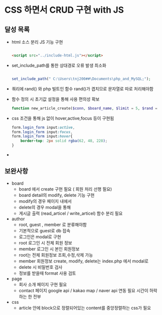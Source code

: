 # CSS 하면서 CRUD 구현 with JS

## 달성 목록
- html 소스 분리 JS 기능 구현

    ```html
    
    <script src="../include-html.js"></script>

    ```
- set_include_path를 통한 상대경로 오류 발생 최소화

    ```php
    
    set_include_path(" C:\Users\tnj200##\Documents\php_and_MySQL;");

    ```

- 쿼리에 rand() 와 php 빌트인 함수 rand()가 겹치므로 문자열로 따로 처리해야함
- 함수 정의 시 초기값 설정을 통해 사용 편의성 확보
    ```php
    function new_article_create($conn, $board_name, $limit = 5, $rand = false)
    ```
- css 조건을 통해 js 없이 hover,active,focus 등이 구현됨
    ```css
    form.login_form input:active,
    form.login_form input:focus,
    form.login_form input:hover{
        border-top: 2px solid rgba(62, 48, 228);
    }
    
    ```
- 

##  보완사항
- board
    - board 에서  create 구현 필요 ( 회원 처리 선행 필요)
    - board detail의 modify, delete 기능 구현
    - modify의 경우 페이지 내에서 
    - delete의 경우 modal을 통해
    - 게시글 출력 (read_articel / write_articel) 함수 분리 필요
- author
    - root, guest , member 로 분류해야함
    - 기본적으로 guest로 db 접속
    - 로그인은 modal로 구현
    - root 로그인 시 전체 회원 정보
    - member 로그인 시 본인 회원정보
    - root는 전체 회원정보 조회,수정,삭제 가능
    - member 회원정보 create, modify, delete는 index.php 에서 modal로  
    - delete 시 비밀번호 검사
    - 정보를 받을때 format 사용 검토
- page 
    - 회사 소개 페이지 구현 필요
    - contact 페이지 google api / kakao map / naver api 연동 필요 시간이 허락하는 한 전부
- css
    - article 안에 block으로 정렬되어있는 content를 중앙정렬하는 css가 필요



